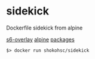 # sidekick

Dockerfile sidekick from alpine

[s6-overlay](https://github.com/just-containers/s6-overlay)
[alpine](https://alpinelinux.org/)
[packages](https://pkgs.alpinelinux.org/packages)

    $> docker run shokohsc/sidekick
